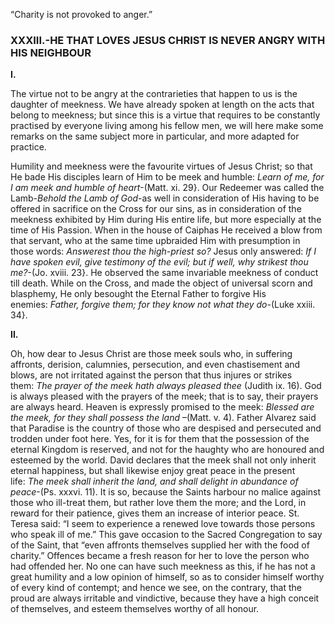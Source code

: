 
“Charity is not provoked to anger.”

### XXXIII.-HE THAT LOVES JESUS CHRIST IS NEVER ANGRY WITH HIS NEIGHBOUR

**I.**

The virtue not to be angry at the contrarieties that happen to us is the daughter of meekness. We have already spoken at length on the acts that belong to meekness; but since this is a virtue that requires to be constantly practised by everyone living among his fellow men, we will here make some remarks on the same subject more in particular, and more adapted for practice.

Humility and meekness were the favourite virtues of Jesus Christ; so that He bade His disciples learn of Him to be meek and humble: _Learn of me, for I am meek and humble of heart_-(Matt. xi. 29}. Our Redeemer was called the Lamb-_Behold the Lamb of God_-as well in consideration of His having to be offered in sacrifice on the Cross for our sins, as in consideration of the meekness exhibited by Him during His entire life, but more especially at the time of His Passion. When in the house of Caiphas He received a blow from that servant, who at the same time upbraided Him with presumption in those words: _Answerest thou the high-priest so?_ Jesus only answered: _If I have spoken evil, give testimony of the evil; but if well, why strikest thou me?_-(Jo. xviii. 23}. He observed the same invariable meekness of conduct till death. While on the Cross, and made the object of universal scorn and blasphemy, He only besought the Eternal Father to forgive His enemies: _Father, forgive them; for they know not what they do-_(Luke xxiii. 34}.

**II.**

Oh, how dear to Jesus Christ are those meek souls who, in suffering affronts, derision, calumnies, persecution, and even chastisement and blows, are not irritated against the person that thus injures or strikes them: _The prayer of the meek hath always pleased thee_ (Judith ix. 16). God is always pleased with the prayers of the meek; that is to say, their prayers are always heard. Heaven is expressly promised to the meek: _Blessed are the meek, for they shall possess the land_ –(Matt. v. 4). Father Alvarez said that Paradise is the country of those who are despised and persecuted and trodden under foot here. Yes, for it is for them that the possession of the eternal Kingdom is reserved, and not for the haughty who are honoured and esteemed by the world. David declares that the meek shall not only inherit eternal happiness, but shall likewise enjoy great peace in the present life: _The meek shall inherit the land, and shall delight in abundance of peace_-(Ps. xxxvi. 11). It is so, because the Saints harbour no malice against those who ill-treat them, but rather love them the more; and the Lord, in reward for their patience, gives them an increase of interior peace. St. Teresa said: “I seem to experience a renewed love towards those persons who speak ill of me.” This gave occasion to the Sacred Congregation to say of the Saint, that “even affronts themselves supplied her with the food of charity.” Offences became a fresh reason for her to love the person who had offended her. No one can have such meekness as this, if he has not a great humility and a low opinion of himself, so as to consider himself worthy of every kind of contempt; and hence we see, on the contrary, that the proud are always irritable and vindictive, because they have a high conceit of themselves, and esteem themselves worthy of all honour.


